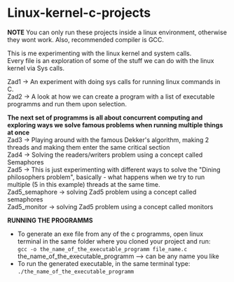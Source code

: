 # Linux-kernel-c-projects

**NOTE** You can only run these projects inside a linux environment, otherwise they wont work. Also, recommended compiler is GCC.<br />

This is me experimenting with the linux kernel and system calls.<br />
Every file is an exploration of some of the stuff we can do with the linux kernel via Sys calls.<br />

Zad1 -> An experiment with doing sys calls for running linux commands in C.<br />
Zad2 -> A look at how we can create a program with a list of executable programms and run them upon selection.<br />

**The next set of programms is all about concurrent computing and exploring ways we solve famous problems when running multiple things at once**<br />
Zad3 -> Playing around with the famous Dekker's algorithm, making 2 threads and making them enter the same critical section<br />
Zad4 -> Solving the readers/writers problem using a concept called Semaphores<br />
Zad5 -> This is just experimenting with different ways to solve the "Dining philosophers problem", basically - what happens when we try to run multiple (5 in this example) threads at the same time.<br />
Zad5_semaphore -> solving Zad5 problem using a concept called semaphores<br />
Zad5_monitor -> solving Zad5 problem using a concept called monitors<br />

**RUNNING THE PROGRAMMS**<br />
* To generate an exe file from any of the c programms, open linux terminal in the same folder where you cloned your project and run:<br />
  `gcc -o the_name_of_the_executable_programm file_name.c`<br />
  the_name_of_the_executable_programm --> can be any name you like<br />
* To run the generated executable, in the same terminal type:<br />
  `./the_name_of_the_executable_programm`<br />
